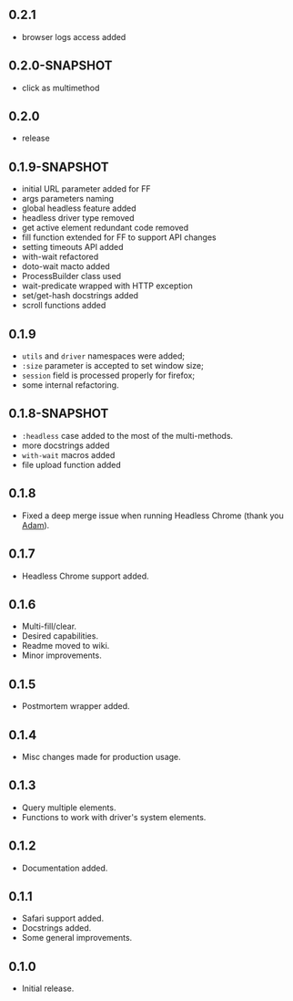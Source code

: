 [adam]: https://github.com/AdamFrey

## 0.2.1
  * browser logs access added

## 0.2.0-SNAPSHOT
  * click as multimethod

## 0.2.0
  * release

## 0.1.9-SNAPSHOT
  * initial URL parameter added for FF
  * args parameters naming
  * global headless feature added
  * headless driver type removed
  * get active element redundant code removed
  * fill function extended for FF to support API changes
  * setting timeouts API added
  * with-wait refactored
  * doto-wait macto added
  * ProcessBuilder class used
  * wait-predicate wrapped with HTTP exception
  * set/get-hash docstrings added
  * scroll functions added

## 0.1.9
  * `utils` and `driver` namespaces were added;
  * `:size` parameter is accepted to set window size;
  * `session` field is processed properly for firefox;
  * some internal refactoring.

## 0.1.8-SNAPSHOT
  * `:headless` case added to the most of the multi-methods.
  * more docstrings added
  * `with-wait` macros added
  * file upload function added

## 0.1.8
  * Fixed a deep merge issue when running Headless Chrome (thank
    you [Adam][adam]).

## 0.1.7
  * Headless Chrome support added.

## 0.1.6
  * Multi-fill/clear.
  * Desired capabilities.
  * Readme moved to wiki.
  * Minor improvements.

## 0.1.5
 * Postmortem wrapper added.

## 0.1.4
 * Misc changes made for production usage.

## 0.1.3
 * Query multiple elements.
 * Functions to work with driver's system elements.

## 0.1.2
 * Documentation added.

## 0.1.1
 * Safari support added.
 * Docstrings added.
 * Some general improvements.

## 0.1.0
 * Initial release.
